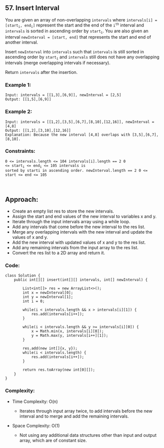 ## 57. Insert Interval   

You are given an array of non-overlapping ```intervals``` where <code>intervals[i] = [start<sub>i</sub>, end<sub>i</sub>]</code> 
represent the start and the end of the <code>i<sup>th</sup></code> interval and ```intervals``` is sorted in ascending order by <code>start<sub>i</sub></code>. 
You are also given an interval ```newInterval = [start, end]``` that represents the start and end of another interval.  

Insert ```newInterval``` into ```intervals``` such that ```intervals``` is still sorted in ascending order by <code>start<sub>i</sub></code> and 
```intervals``` still does not have any overlapping intervals (merge overlapping intervals if necessary).  

Return ```intervals``` after the insertion.  
 
### Example 1:  
```
Input: intervals = [[1,3],[6,9]], newInterval = [2,5]
Output: [[1,5],[6,9]]
```  

### Example 2:  
```
Input: intervals = [[1,2],[3,5],[6,7],[8,10],[12,16]], newInterval = [4,8]
Output: [[1,2],[3,10],[12,16]]
Explanation: Because the new interval [4,8] overlaps with [3,5],[6,7],[8,10].
```   

### Constraints:  

<code>0 <= intervals.length <= 104
intervals[i].length == 2
0 <= start<sub>i</sub> <= end<sub>i</sub> <= 105
intervals is sorted by starti in ascending order.
newInterval.length == 2
0 <= start <= end <= 105
</code>  

<br>  

## Approach:  

* Create an empty list res to store the new intervals.
* Assign the start and end values of the new interval to variables x and y.
* Iterate through the input intervals array using a while loop.
* Add any intervals that come before the new interval to the res list.
* Merge any overlapping intervals with the new interval and update the values of x and y.
* Add the new interval with updated values of x and y to the res list.
* Add any remaining intervals from the input array to the res list.
* Convert the res list to a 2D array and return it.  


### Code:  
```
class Solution {
    public int[][] insert(int[][] intervals, int[] newInterval) {

        List<int[]> res = new ArrayList<>();
        int x = newInterval[0];
        int y = newInterval[1];
        int i = 0;

        while(i < intervals.length && x > intervals[i][1]) {
            res.add(intervals[i++]);
        }

        while(i < intervals.length && y >= intervals[i][0]) {
            x = Math.min(x, intervals[i][0]);
            y = Math.max(y, intervals[i++][1]);
        }

        res.add(new int[]{x, y});
        while(i < intervals.length) {
            res.add(intervals[i++]);
        }
            
        return res.toArray(new int[0][]);
    }
}
```  


### Complexity:  

* Time Complexity: O(n)  
    * Iterates through input array twice, to add intervals before the new interval and to merge and add the remaining intervals.  
    
* Space Complexity: O(1)  
    * Not using any additional data structures other than input and output array, which are of constant size.  

